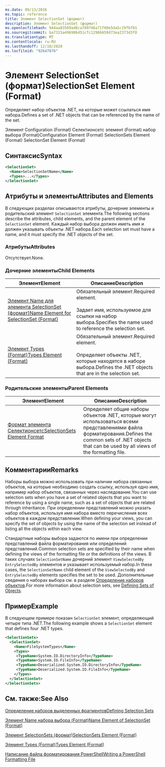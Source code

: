```yaml
---
ms.date: 09/13/2016
ms.topic: reference
title: Элемент SelectionSet (формат)
description: Элемент SelectionSet (формат)
ms.openlocfilehash: 944aa83569ad8ca789746a71f60e5da5c19fbf01
ms.sourcegitcommit: ba7315a496986451cfc1296b659d73ea2373d3f0
ms.translationtype: MT
ms.contentlocale: ru-RU
ms.lasthandoff: 12/10/2020
ms.locfileid: "92647876"
---
```

# <a name="selectionset-element-format"></a><span data-ttu-id="0b25a-103">Элемент SelectionSet (формат)</span><span class="sxs-lookup"><span data-stu-id="0b25a-103">SelectionSet Element (Format)</span></span>

<span data-ttu-id="0b25a-104">Определяет набор объектов .NET, на которые может ссылаться имя набора.</span><span class="sxs-lookup"><span data-stu-id="0b25a-104">Defines a set of .NET objects that can be referenced by the name of the set.</span></span>

<span data-ttu-id="0b25a-105">Элемент Configuration (Format) Селектионсетс элемент (Format) набор выбора (Format)</span><span class="sxs-lookup"><span data-stu-id="0b25a-105">Configuration Element (Format) SelectionSets Element (Format) SelectionSet Element (Format)</span></span>

## <a name="syntax"></a><span data-ttu-id="0b25a-106">Синтаксис</span><span class="sxs-lookup"><span data-stu-id="0b25a-106">Syntax</span></span>

```xml
<SelectionSet>
  <Name>SelectionSetName</Name>
  <Types>...</Types>
</SelectionSet>
```

## <a name="attributes-and-elements"></a><span data-ttu-id="0b25a-107">Атрибуты и элементы</span><span class="sxs-lookup"><span data-stu-id="0b25a-107">Attributes and Elements</span></span>

<span data-ttu-id="0b25a-108">В следующих разделах описываются атрибуты, дочерние элементы и родительский элемент `SelectionSet` элемента.</span><span class="sxs-lookup"><span data-stu-id="0b25a-108">The following sections describe the attributes, child elements, and the parent element of the `SelectionSet` element.</span></span> <span data-ttu-id="0b25a-109">Каждый набор выбора должен иметь имя и должен указывать объекты .NET набора.</span><span class="sxs-lookup"><span data-stu-id="0b25a-109">Each selection set must have a name, and it must specify the .NET objects of the set.</span></span>

### <a name="attributes"></a><span data-ttu-id="0b25a-110">Атрибуты</span><span class="sxs-lookup"><span data-stu-id="0b25a-110">Attributes</span></span>

<span data-ttu-id="0b25a-111">Отсутствует.</span><span class="sxs-lookup"><span data-stu-id="0b25a-111">None.</span></span>

### <a name="child-elements"></a><span data-ttu-id="0b25a-112">Дочерние элементы</span><span class="sxs-lookup"><span data-stu-id="0b25a-112">Child Elements</span></span>

|<span data-ttu-id="0b25a-113">Элемент</span><span class="sxs-lookup"><span data-stu-id="0b25a-113">Element</span></span>|<span data-ttu-id="0b25a-114">Описание</span><span class="sxs-lookup"><span data-stu-id="0b25a-114">Description</span></span>|
|-------------|-----------------|
|[<span data-ttu-id="0b25a-115">Элемент Name для элемента SelectionSet (формат)</span><span class="sxs-lookup"><span data-stu-id="0b25a-115">Name Element for SelectionSet (Format)</span></span>](./name-element-for-selectionset-format.md)|<span data-ttu-id="0b25a-116">Обязательный элемент.</span><span class="sxs-lookup"><span data-stu-id="0b25a-116">Required element.</span></span><br /><br /> <span data-ttu-id="0b25a-117">Задает имя, используемое для ссылки на набор выбора.</span><span class="sxs-lookup"><span data-stu-id="0b25a-117">Specifies the name used to reference the selection set.</span></span>|
|[<span data-ttu-id="0b25a-118">Элемент Types (Format)</span><span class="sxs-lookup"><span data-stu-id="0b25a-118">Types Element (Format)</span></span>](./types-element-for-selectionset-format.md)|<span data-ttu-id="0b25a-119">Обязательный элемент.</span><span class="sxs-lookup"><span data-stu-id="0b25a-119">Required element.</span></span><br /><br /> <span data-ttu-id="0b25a-120">Определяет объекты .NET, которые находятся в наборе выбора.</span><span class="sxs-lookup"><span data-stu-id="0b25a-120">Defines the .NET objects that are in the selection set.</span></span>|

### <a name="parent-elements"></a><span data-ttu-id="0b25a-121">Родительские элементы</span><span class="sxs-lookup"><span data-stu-id="0b25a-121">Parent Elements</span></span>

|<span data-ttu-id="0b25a-122">Элемент</span><span class="sxs-lookup"><span data-stu-id="0b25a-122">Element</span></span>|<span data-ttu-id="0b25a-123">Описание</span><span class="sxs-lookup"><span data-stu-id="0b25a-123">Description</span></span>|
|-------------|-----------------|
|[<span data-ttu-id="0b25a-124">Формат элемента Селектионсетс</span><span class="sxs-lookup"><span data-stu-id="0b25a-124">SelectionSets Element Format</span></span>](./selectionsets-element-format.md)|<span data-ttu-id="0b25a-125">Определяет общие наборы объектов .NET, которые могут использоваться всеми представлениями файла форматирования.</span><span class="sxs-lookup"><span data-stu-id="0b25a-125">Defines the common sets of .NET objects that can be used by all views of the formatting file.</span></span>|

## <a name="remarks"></a><span data-ttu-id="0b25a-126">Комментарии</span><span class="sxs-lookup"><span data-stu-id="0b25a-126">Remarks</span></span>

<span data-ttu-id="0b25a-127">Наборы выбора можно использовать при наличии набора связанных объектов, на которые необходимо создать ссылку, используя одно имя, например набор объектов, связанных через наследование.</span><span class="sxs-lookup"><span data-stu-id="0b25a-127">You can use selection sets when you have a set of related objects that you want to reference by using a single name, such as a set of objects that are related through inheritance.</span></span> <span data-ttu-id="0b25a-128">При определении представлений можно указать набор объектов, используя имя набора вместо перечисления всех объектов в каждом представлении.</span><span class="sxs-lookup"><span data-stu-id="0b25a-128">When defining your views, you can specify the set of objects by using the name of the selection set instead of listing all the objects within each view.</span></span>

<span data-ttu-id="0b25a-129">Стандартные наборы выбора задаются по имени при определении представлений файла форматирования или определений представлений.</span><span class="sxs-lookup"><span data-stu-id="0b25a-129">Common selection sets are specified by their name when defining the views of the formatting file or the definitions of the views.</span></span> <span data-ttu-id="0b25a-130">В таких случаях `SelectionSetName` дочерний элемент `ViewSelectedBy` `EntrySelectedBy` элементов и указывает используемый набор.</span><span class="sxs-lookup"><span data-stu-id="0b25a-130">In these cases, the `SelectionSetName` child element of the `ViewSelectedBy` and `EntrySelectedBy` elements specifies the set to be used.</span></span> <span data-ttu-id="0b25a-131">Дополнительные сведения о наборах выбора см. в разделе [Определение наборов объектов](./defining-selection-sets.md).</span><span class="sxs-lookup"><span data-stu-id="0b25a-131">For more information about selection sets, see [Defining Sets of Objects](./defining-selection-sets.md).</span></span>

## <a name="example"></a><span data-ttu-id="0b25a-132">Пример</span><span class="sxs-lookup"><span data-stu-id="0b25a-132">Example</span></span>

<span data-ttu-id="0b25a-133">В следующем примере показан `SelectionSet` элемент, определяющий четыре типа .NET.</span><span class="sxs-lookup"><span data-stu-id="0b25a-133">The following example shows a `SelectionSet` element that defines four .NET types.</span></span>

```xml
<SelectionSets>
  <SelectionSet>
    <Name>FileSystemTypes</Name>
    <Types>
     <TypeName>System.IO.DirectoryInfo</TypeName>
     <TypeName>System.IO.FileInfo</TypeName>
     <TypeName>Deserialized.System.IO.DirectoryInfo</TypeName>
     <TypeName>Deserialized.System.IO.FileInfo</TypeName>
    </Types>
  </SelectionSet>
</SelectionSets>
```

## <a name="see-also"></a><span data-ttu-id="0b25a-134">См. также:</span><span class="sxs-lookup"><span data-stu-id="0b25a-134">See Also</span></span>

[<span data-ttu-id="0b25a-135">Определение наборов выделенных фрагментов</span><span class="sxs-lookup"><span data-stu-id="0b25a-135">Defining Selection Sets</span></span>](./defining-selection-sets.md)

[<span data-ttu-id="0b25a-136">Элемент Name набора выбора (Format)</span><span class="sxs-lookup"><span data-stu-id="0b25a-136">Name Element of SelectionSet (Format)</span></span>](./name-element-for-selectionset-format.md)

[<span data-ttu-id="0b25a-137">Элемент SelectionSets (формат)</span><span class="sxs-lookup"><span data-stu-id="0b25a-137">SelectionSets Element (Format)</span></span>](./selectionsets-element-format.md)

[<span data-ttu-id="0b25a-138">Элемент Types (Format)</span><span class="sxs-lookup"><span data-stu-id="0b25a-138">Types Element (Format)</span></span>](./types-element-for-selectionset-format.md)

[<span data-ttu-id="0b25a-139">Написание файла форматирования PowerShell</span><span class="sxs-lookup"><span data-stu-id="0b25a-139">Writing a PowerShell Formatting File</span></span>](./writing-a-powershell-formatting-file.md)
